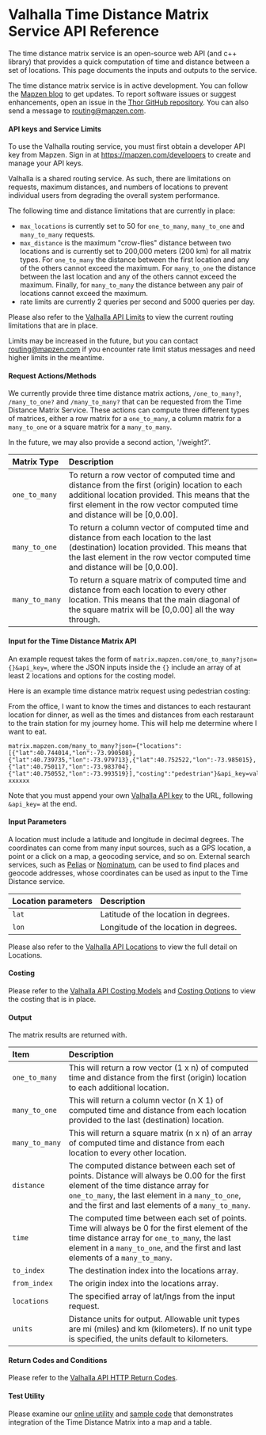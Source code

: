 
# Valhalla Time Distance Matrix Service API Reference

The time distance matrix service is an open-source web API (and c++ library) that provides a quick computation of time and distance between a set of locations. This page documents the inputs and outputs to the service.

The time distance matrix service is in active development. You can follow the [Mapzen blog](https://mapzen.com/blog) to get updates. To report software issues or suggest enhancements, open an issue in the [Thor GitHub repository](https://github.com/valhalla/thor/issues). You can also send a message to [routing@mapzen.com](mailto:routing@mapzen.com).
	
#### API keys and Service Limits

To use the Valhalla routing service, you must first obtain a developer API key from Mapzen. Sign in at https://mapzen.com/developers to create and manage your API keys.

Valhalla is a shared routing service. As such, there are limitations on requests, maximum distances, and numbers of locations to prevent individual users from degrading the overall system performance.

The following time and distance limitations that are currently in place:

* `max_locations` is currently set to 50 for `one_to_many`, `many_to_one` and `many_to_many` requests.
* `max_distance` is the maximum "crow-flies" distance between two locations and is currently set to 200,000 meters (200 km) for all matrix types. For `one_to_many` the distance between the first location and any of the others cannot exceed the maximum. For `many_to_one` the distance between the last location and any of the others cannot exceed the maximum. Finally, for `many_to_many` the distance between any pair of locations cannot exceed the maximum.
* rate limits are currently 2 queries per second and 5000 queries per day.

Please also refer to the [Valhalla API Limits](https://mapzen.com/documentation/valhalla/api-reference/#api-keys-and-service-limits) to view the current routing limitations that are in place.

Limits may be increased in the future, but you can contact routing@mapzen.com if you encounter rate limit status messages and need higher limits in the meantime.

#### Request Actions/Methods

We currently provide three time distance matrix actions, `/one_to_many?`, `/many_to_one?` and `/many_to_many?` that can be requested from the Time Distance Matrix Service.  These actions can compute three different types of matrices, either a row matrix for a `one_to_many`, a column matrix for a `many_to_one` or a square matrix for a `many_to_many`.  

In the future, we may also provide a second action, '/weight?'.

| Matrix Type | Description |
| :--------- | :----------- |
| `one_to_many` | To return a row vector of computed time and distance from the first (origin) location to each additional location provided. This means that the first element in the row vector computed time and distance will be [0,0.00]. |
| `many_to_one` | To return a column vector of computed time and distance from each location to the last (destination) location provided. This means that the last element in the row vector computed time and distance will be [0,0.00]. |
| `many_to_many`| To return a square matrix of computed time and distance from each location to every other location.  This means that the main diagonal of the square matrix will be [0,0.00] all the way through.  |


#### Input for the Time Distance Matrix API

An example request takes the form of `matrix.mapzen.com/one_to_many?json={}&api_key=`, where the JSON inputs inside the ``{}`` include an array of at least 2 locations and options for the costing model.

Here is an example time distance matrix request using pedestrian costing:

From the office, I want to know the times and distances to each restaurant location for dinner, as well as the times and distances from each restaraunt to the train station for my journey home.  This will help me determine where I want to eat.

    matrix.mapzen.com/many_to_many?json={"locations":[{"lat":40.744014,"lon":-73.990508},{"lat":40.739735,"lon":-73.979713},{"lat":40.752522,"lon":-73.985015},{"lat":40.750117,"lon":-73.983704},{"lat":40.750552,"lon":-73.993519}],"costing":"pedestrian"}&api_key=valhalla-xxxxxx
    

Note that you must append your own [Valhalla API key](https://mapzen.com/developers) to the URL, following `&api_key=` at the end.

#### Input Parameters

A location must include a latitude and longitude in decimal degrees. The coordinates can come from many input sources, such as a GPS location, a point or a click on a map, a geocoding service, and so on. External search services, such as [Pelias](https://github.com/pelias) or [Nominatum](http://wiki.openstreetmap.org/wiki/Nominatim), can be used to find places and geocode addresses, whose coordinates can be used as input to the Time Distance service.

| Location parameters | Description |
| :--------- | :----------- |
| `lat` | Latitude of the location in degrees. |
| `lon` | Longitude of the location in degrees. |

Please also refer to the [Valhalla API Locations](https://mapzen.com/documentation/valhalla/api-reference/#locations) to view the full detail on Locations.

#### Costing

Please refer to the [Valhalla API Costing Models](https://mapzen.com/documentation/valhalla/api-reference/#costing-models) and [Costing Options](https://mapzen.com/documentation/valhalla/api-reference/#costing-options) to view the costing that is in place.

#### Output

The matrix results are returned with.

| Item | Description |
| :---- | :----------- |
| `one_to_many` | This will return a row vector (1 x n) of computed time and distance from the first (origin) location to each additional location. |
| `many_to_one` | This will return a column vector (n X 1) of computed time and distance from each location provided to the last (destination) location. |
| `many_to_many` | This will return a square matrix (n x n) of an array of computed time and distance from each location to every other location. |
| `distance` | The computed distance between each set of points. Distance will always be 0.00 for the first element of the time distance array for `one_to_many`, the last element in a `many_to_one`, and the first and last elements of a `many_to_many`. |
| `time` | The computed time between each set of points. Time will always be 0 for the first element of the time distance array for `one_to_many`, the last element in a `many_to_one`, and the first and last elements of a `many_to_many`.  |
| `to_index` | The destination index into the locations array. |
| `from_index` | The origin index into the locations array. |
| `locations` | The specified array of lat/lngs from the input request.
| `units` | Distance units for output. Allowable unit types are mi (miles) and km (kilometers). If no unit type is specified, the units default to kilometers. |

#### Return Codes and Conditions

Please refer to the [Valhalla API HTTP Return Codes](https://mapzen.com/documentation/valhalla/api-reference/#return-codes-and-conditions).

#### Test Utility

Please examine our [online utility](http://valhalla.github.io/demos/matrix/) and [sample code](https://github.com/valhalla/demos/tree/gh-pages/matrix) that demonstrates integration of the Time Distance Matrix into a map and a table.

